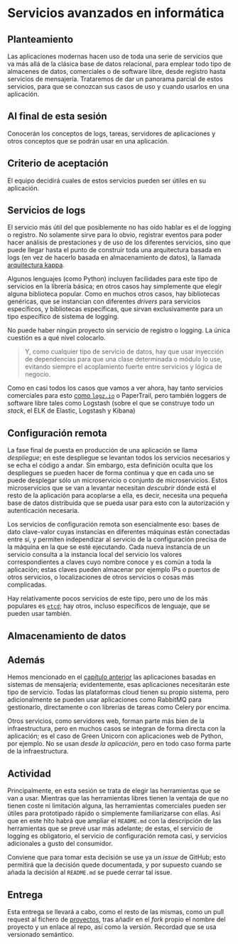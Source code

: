 # Servicios avanzados en informática


## Planteamiento

Las aplicaciones modernas hacen uso de toda una serie de servicios que
va más allá de la clásica base de datos relacional, para emplear todo
tipo de almacenes de datos, comerciales o de software libre, desde registro
hasta servicios de mensajería. Trataremos de dar un panorama parcial
de estos servicios, para que se conozcan sus casos de uso y cuando
usarlos en una aplicación.

## Al final de esta sesión

Conocerán los conceptos de logs, tareas, servidores de aplicaciones y
otros conceptos que se podrán usar en una aplicación.

## Criterio de aceptación

El equipo decidirá cuales de estos servicios pueden ser útiles en su
aplicación. 

## Servicios de logs

El servicio más útil del que posiblemente no has oído hablar es el de
logging o registro. No solamente sirve para lo obvio, registrar
eventos para poder hacer análisis de prestaciones y de uso de los
diferentes servicios, sino que puede llegar hasta el punto de
construir toda una arquitectura basada en logs (en vez de hacerlo
basada en almacenamiento de datos), la llamada [arquitectura kappa](https://milinda.pathirage.org/kappa-architecture.com/).

Algunos lenguajes (como Python) incluyen facilidades para este tipo de
servicios en la librería básica; en otros casos hay simplemente que
elegir alguna biblioteca popular. Como en muchos otros casos, hay
bibliotecas genéricas, que se instancian con diferentes *drivers* para
servicios específicos, y bibliotecas específicas, que sirvan
exclusivamente para un tipo específico de sistema de logging.

No puede haber ningún proyecto sin servicio de registro o logging. La
única cuestión es a qué nivel colocarlo.

> Y, como cualquier tipo de servicio de datos, hay que usar inyección
> de dependencias para que una clase determinada o módulo lo use,
> evitando siempre el acoplamiento fuerte entre servicios y lógica de
> negocio.

Como en casi todos los casos que vamos a ver ahora, hay tanto
servicios comerciales para esto [como `logz.io`](https://logz.io) o
PaperTrail, pero también loggers de software libre tales como Logstash
(sobre el que se construye todo un *stack*, el ELK de Elastic,
Logstash y Kibana)

## Configuración remota

La fase final de puesta en producción de una aplicación se llama
*despliegue*; en este despliegue se levantan todos los servicios
necesarios y se echa el código a andar. Sin embargo, esta definición
oculta que los despliegues se pueden hacer de forma continua y que en
cada uno se puede desplegar sólo un microservicio o conjunto de
microservicios. Estos microservicios que se van a levantar necesitan
*descubrir* dónde está el resto de la aplicación para acoplarse a
ella, es decir, necesita una pequeña base de datos distribuida que se
pueda usar para esto con la autorización y autenticación necesaria.

Los servicios de configuración remota son esencialmente eso: bases de
dato clave-valor cuyas instancias en diferentes máquinas están
conectadas entre sí, y permiten independizar al servicio de la
configuración precisa de la máquina en la que se esté ejecutando. Cada
nueva instancia de un servicio consulta a la instancia local del
servicio los valores correspondientes a claves cuyo nombre conoce y es
común a toda la aplicación; estas claves pueden almacenar por ejemplo
IPs o puertos de otros servicios, o localizaciones de otros servicios
o cosas más complicadas.

Hay relativamente pocos servicios de este tipo, pero uno de los más
populares es [`etcd`](https://etcd.io/); hay otros, incluso
específicos de lenguaje, que se pueden usar también.

## Almacenamiento de datos




## Además

Hemos mencionado en el [capítulo anterior](aplicaciones.md) las
aplicaciones basadas en sistemas de mensajería; evidentemente, esas
aplicaciones necesitarán este tipo de servicio. Todas las plataformas
cloud tienen su propio sistema, pero adicionalmente se pueden usar
aplicaciones como RabbitMQ para gestionarlo, directamente o con
librerías de tareas como Celery por encima.

Otros servicios, como servidores web, forman parte más bien de la
infraestructura, pero en muchos casos se integran de forma directa con
la aplicación; es el caso de Green Unicorn con aplicaciones web de
Python, por ejemplo. No se usan *desde la aplicación*, pero en todo
caso forma parte de la infraestructura.

## Actividad

Principalmente, en esta sesión se trata de elegir las herramientas que
se van a usar. Mientras que las herramientas libres tienen la ventaja
de que no tienen coste ni limitación alguna, las herramientas
comerciales pueden ser útiles para prototipado rápido o simplemente
familiarizarse con ellas. Así que en este hito habrá que ampliar el
`README.md` con la descripción de las herramientas que se prevé usar
más adelante; de estas, el servicio de logging es obligatorio, el
servicio de configuración remota casi, y servicios adicionales a gusto
del consumidor.

Conviene que para tomar esta decisión se use ya un *issue* de GitHub;
esto permitirá que la decisión quede documentada, y por supuesto
cuando se añada la decisión al `README.md` se puede cerrar tal issue.

## Entrega

Esta entrega se llevará a cabo, como el resto de las mismas, como un
pull request al fichero de [proyectos](../proyectos.md), tras añadir
en el *fork* propio el nombre del proyecto y un enlace al repo, así
como la versión. Recordad que se usa versionado semántico.

